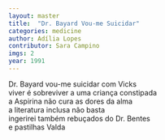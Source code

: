 ```yaml
---
layout: master
title:  "Dr. Bayard Vou-me Suicidar"
categories: medicine
author: Adília Lopes
contributor: Sara Campino
imgs: 2
year: 1991
---
```


Dr. Bayard vou-me suicidar com Vicks  
viver é sobreviver a uma criança constipada  
a Aspirina não cura as dores da alma  
a literatura inclusa não basta  
ingerirei também rebuçados do Dr. Bentes  
e pastilhas Valda  

 

